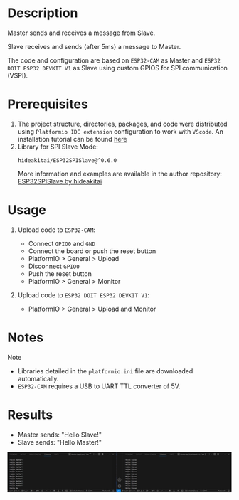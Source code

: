 # Description
Master sends and receives a message from Slave. 

Slave receives and sends (after 5ms) a message to Master.

The code and configuration are based on `ESP32-CAM` as Master and `ESP32 DOIT ESP32 DEVKIT V1` as Slave using custom GPIOS for  SPI communication (VSPI).

# Prerequisites 
1. The project structure, directories, packages, and code were distributed using `Platformio IDE extension` configuration to work with `VScode`. An installation tutorial can be found [here](https://randomnerdtutorials.com/vs-code-platformio-ide-esp32-esp8266-arduino/)
2. Library for SPI Slave Mode:
    ```
    hideakitai/ESP32SPISlave@^0.6.0
    ```
    More information and examples are available in the author repository:
    [ESP32SPISlave by hideakitai](https://github.com/hideakitai/ESP32SPISlave/tree/main)
    
# Usage
1. Upload code to `ESP32-CAM`:
    - Connect `GPIO0` and `GND` 
    - Connect the board or push the reset button 
    - PlatformIO > General > Upload
    - Disconnect `GPIO0`
    - Push the reset button 
    - PlatformIO > General > Monitor

2. Upload code to `ESP32 DOIT ESP32 DEVKIT V1`:
    - PlatformIO > General > Upload and Monitor

# Notes
> [!NOTE]
> - Libraries detailed in the `platformio.ini` file are downloaded automatically.
> - `ESP32-CAM` requires a USB to UART TTL converter of 5V.

# Results

- Master sends: "Hello Slave!"
- Slave sends: "Hello Master!"

<img src="https://github.com/javierandrango/microcontrollers/blob/main/images/SPI2.png">
